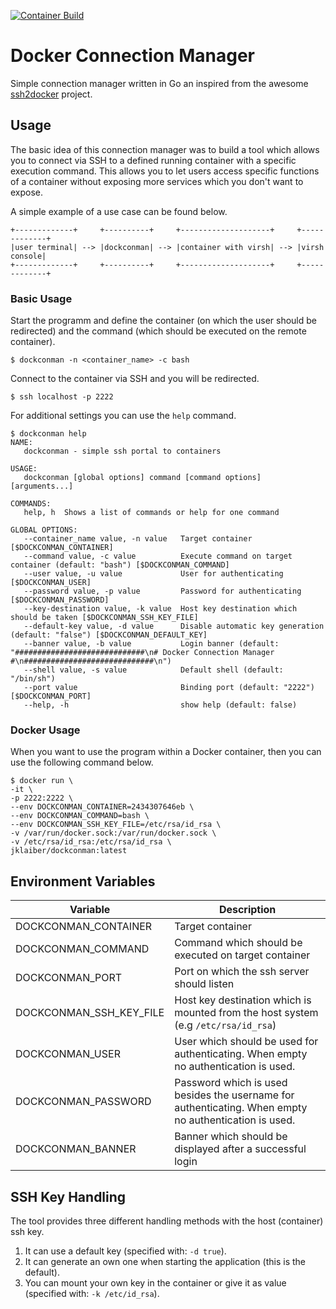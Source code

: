 [![Container Build](https://github.com/jklaiber/dockconman/actions/workflows/container_build.yaml/badge.svg)](https://github.com/jklaiber/dockconman/actions/workflows/container_build.yaml)
# Docker Connection Manager
Simple connection manager written in Go an inspired from the awesome [ssh2docker](https://github.com/moul/ssh2docker/) project. 

## Usage
The basic idea of this connection manager was to build a tool which allows you to connect via SSH to a defined running container with a specific execution command. This allows you to let users access specific functions of a container without exposing more services which you don't want to expose.  
  
A simple example of a use case can be found below.
```
+-------------+     +----------+     +--------------------+     +-------------+
|user terminal| --> |dockconman| --> |container with virsh| --> |virsh console|
+-------------+     +----------+     +--------------------+     +-------------+
```

### Basic Usage 
Start the programm and define the container (on which the user should be redirected) and the command (which should be executed on the remote container).
```
$ dockconman -n <container_name> -c bash
```
Connect to the container via SSH and you will be redirected.
```
$ ssh localhost -p 2222
```
For additional settings you can use the `help` command.
```
$ dockconman help
NAME:
   dockconman - simple ssh portal to containers

USAGE:
   dockconman [global options] command [command options] [arguments...]

COMMANDS:
   help, h  Shows a list of commands or help for one command

GLOBAL OPTIONS:
   --container_name value, -n value   Target container [$DOCKCONMAN_CONTAINER]
   --command value, -c value          Execute command on target container (default: "bash") [$DOCKCONMAN_COMMAND]
   --user value, -u value             User for authenticating [$DOCKCONMAN_USER]
   --password value, -p value         Password for authenticating [$DOCKCONMAN_PASSWORD]
   --key-destination value, -k value  Host key destination which should be taken [$DOCKCONMAN_SSH_KEY_FILE]
   --default-key value, -d value      Disable automatic key generation (default: "false") [$DOCKCONMAN_DEFAULT_KEY]
   --banner value, -b value           Login banner (default: "#############################\n# Docker Connection Manager #\n#############################\n")
   --shell value, -s value            Default shell (default: "/bin/sh")
   --port value                       Binding port (default: "2222") [$DOCKCONMAN_PORT]
   --help, -h                         show help (default: false)
```

### Docker Usage
When you want to use the program within a Docker container, then you can use the following command below.
```
$ docker run \
-it \
-p 2222:2222 \
--env DOCKCONMAN_CONTAINER=2434307646eb \
--env DOCKCONMAN_COMMAND=bash \
--env DOCKCONMAN_SSH_KEY_FILE=/etc/rsa/id_rsa \
-v /var/run/docker.sock:/var/run/docker.sock \
-v /etc/rsa/id_rsa:/etc/rsa/id_rsa \
jklaiber/dockconman:latest
```

## Environment Variables
| Variable | Description |
|---|---|
|DOCKCONMAN_CONTAINER| Target container |
|DOCKCONMAN_COMMAND| Command which should be executed on target container |
|DOCKCONMAN_PORT|Port on which the ssh server should listen|
|DOCKCONMAN_SSH_KEY_FILE|Host key destination which is mounted from the host system (e.g `/etc/rsa/id_rsa`)|
|DOCKCONMAN_USER|User which should be used for authenticating. When empty no authentication is used.|
|DOCKCONMAN_PASSWORD|Password which is used besides the username for authenticating. When empty no authentication is used.|
|DOCKCONMAN_BANNER|Banner which should be displayed after a successful login|

## SSH Key Handling
The tool provides three different handling methods with the host (container) ssh key. 
1. It can use a default key (specified with: `-d true`).
2. It can generate an own one when starting the application (this is the default).
3. You can mount your own key in the container or give it as value (specified with: `-k /etc/id_rsa`).